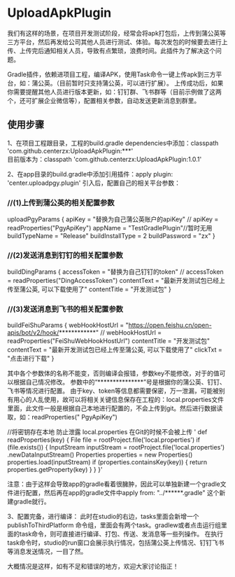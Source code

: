 # UploadApkPlugin

我们有这样的场景，在项目开发测试阶段，经常会将apk打包后，上传到蒲公英等三方平台，然后再发给公司其他人员进行测试、体验。每次发包的时候要去进行上传、上传完后通知相关人员，导致有点繁琐，浪费时间。此插件为了解决这个问题。

Gradle插件，依赖进项目工程，编译APK，使用Task命令一键上传apk到三方平台，如：蒲公英。（目前暂时只支持蒲公英，可以进行扩展）。
上传成功后，如果你需要提醒其他人员进行版本更新，如：钉钉群、飞书群等（目前示例做了这两个，还可扩展企业微信等），配置相关参数，自动发送更新消息到群里。

## 使用步骤

1、在项目工程跟目录，工程的build.gradle dependencies中添加：classpath 'com.github.centerzx:UploadApkPlugin:***'  
目前版本为：classpath 'com.github.centerzx:UploadApkPlugin:1.0.1'

2、在app目录的build.gradle中添加引用插件：apply plugin: 'center.uploadpgy.plugin' 引入后，配置自己的相关平台参数：

### //(1)上传到蒲公英的相关配置参数
uploadPgyParams {
apiKey = "替换为自己蒲公英账户的apiKey"
// apiKey = readProperties("PgyApiKey")
appName = "TestGradlePlugin"//暂时无用 buildTypeName = "Release"
buildInstallType = 2 buildPassword = "zx"
}

### //(2)发送消息到钉钉的相关配置参数
buildDingParams {
accessToken =  "替换为自己钉钉的token"
// accessToken = readProperties("DingAccessToken")
contentText = "最新开发测试包已经上传至蒲公英, 可以下载使用了"
contentTitle = "开发测试包"
}

### //(3)发送消息到飞书的相关配置参数
buildFeiShuParams {
webHookHostUrl = "https://open.feishu.cn/open-apis/bot/v2/hook/************"
// webHookHostUrl = readProperties("FeiShuWebHookHostUrl")
contentTitle = "开发测试包"
contentText = "最新开发测试包已经上传至蒲公英, 可以下载使用了"
clickTxt = "点击进行下载"
}

其中各个参数体的名称不能变，否则编译会报错，参数key不能修改，对于的值可以根据自己情况修改。
参数中的“***************”号是根据你的蒲公英、钉钉、飞书等情况进行配置。
由于key、token等信息都需要保密，万一泄漏，可能被别有用心的人乱使用，故可以将相关关键信息保存在工程的：local.properties文件里面，此文件一般是根据自己本地进行配置的，不会上传到git。然后进行数据读取，如：readProperties("
PgyApiKey")

//将密钥存在本地 防止泄露 local.properties 在Git的时候不会被上传
'
def readProperties(key) { File file = rootProject.file('local.properties')
if (file.exists()) { InputStream inputStream = rootProject.file('local.properties')
.newDataInputStream()
Properties properties = new Properties()
properties.load(inputStream)
if (properties.containsKey(key)) { return properties.getProperty(key)
} } }'

注意：由于这样会导致app的gradle看着很臃肿，因此可以单独新建一个gradle文件进行配置，然后再在app的gradle文件中apply from: "../******.gradle"
这个新建gradle就行。

3、配置完备，进行编译： 此时在studio的右边，tasks里面会新增一个publishToThirdPlatform
命令组，里面会有两个task。gradlew或者点击运行组里面的task命令，则可直接进行编译、打包、传送、发消息等一些列操作。
在执行task命令时，studio的run窗口会展示执行情况，包括蒲公英上传情况、钉钉飞书等消息发送情况，一目了然。

大概情况是这样，如有不足和错误的地方，欢迎大家讨论指正！
